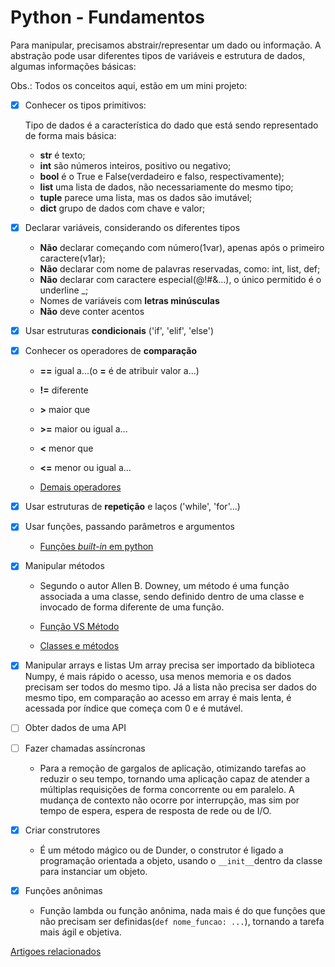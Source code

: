 ﻿# Python - Fundamentos

Para manipular, precisamos abstrair/representar um dado ou informação. A abstração pode usar diferentes tipos de variáveis e estrutura de dados, algumas informações básicas:

Obs.: Todos os conceitos aqui, estão em um mini projeto: 

- [x] Conhecer os tipos primitivos:

  Tipo de dados é a característica do dado que está sendo representado de forma mais básica:

  - **str** é texto;
  - **int** são números inteiros, positivo ou negativo;
  - **bool** é o True e False(verdadeiro e falso, respectivamente);
  - **list** uma lista de dados, não necessariamente do mesmo tipo;
  - **tuple** parece uma lista, mas os dados são imutável;
  - **dict** grupo de dados com chave e valor;

- [x] Declarar variáveis, considerando os diferentes tipos

  - **Não** declarar começando com número(1var), apenas após o primeiro caractere(v1ar);
  - **Não** declarar com nome de palavras reservadas, como: int, list, def;
  - **Não** declarar com caractere especial(@!#&...), o único permitido é o underline _;
  - Nomes de variáveis com **letras minúsculas**
  - **Não** deve conter acentos

- [x] Usar estruturas **condicionais** ('if', 'elif', 'else')

- [x] Conhecer os operadores de **comparação**
  - **==** igual a...(o **=** é de atribuir valor a...)
  - **!=** diferente
  - **>** maior que
  - **>=** maior ou igual a...
  - **<** menor que
  - **<=** menor ou igual a...

  - [Demais operadores](https://www.devmedia.com.br/operadores-no-python/40693)

- [x] Usar estruturas de **repetição** e laços ('while', 'for'...)

- [x] Usar funções, passando parâmetros e argumentos

  - [Funções *built-in* em python](https://docs.python.org/3/library/functions.html#built-in-functions)

- [x] Manipular métodos

  - Segundo o autor Allen B. Downey, um método é uma função associada a uma classe, sendo definido dentro de uma classe e invocado de forma diferente de uma função.

  - [Função VS Método](http://excript.com/python/introducao-funcoes-python.html#:~:text=FUN%C3%87%C3%83O%20vs%20M%C3%89TODO&text=Toda%20fun%C3%A7%C3%A3o%20%C3%A9%20um%20bloco,par%C3%A2metros%20e%20NUNCA%20retorna%20valores.)

  - [Classes e métodos](https://penseallen.github.io/PensePython2e/17-classes-metodos.html)

- [x] Manipular arrays e listas
Um array precisa ser importado da biblioteca Numpy, é mais rápido o acesso, usa menos memoria e os dados precisam ser todos do mesmo tipo. Já a lista não precisa ser dados do mesmo tipo, em comparação ao acesso em array é mais lenta, é acessada por índice que começa com 0 e é mutável.

- [ ] Obter dados de uma API

- [ ] Fazer chamadas assíncronas
  - Para a remoção de gargalos de aplicação, otimizando tarefas ao reduzir o seu tempo, tornando uma aplicação capaz de atender a múltiplas requisições de forma concorrente ou em paralelo. A mudança de contexto não ocorre por interrupção, mas sim por tempo de espera, espera de resposta de rede ou de I/O.

- [x] Criar construtores
  - É um método mágico ou de Dunder, o construtor é ligado a programação orientada a objeto, usando o `__init__`dentro da classe para instanciar um objeto.

- [x] Funções anônimas
  - Função lambda ou função anônima, nada mais é do que funções que não precisam ser definidas(`def nome_funcao: ...`), tornando a tarefa mais ágil e objetiva.

[Artigoes relacionados](https://techguide.sh/pt-BR/path/python/python-fundamentals/)
